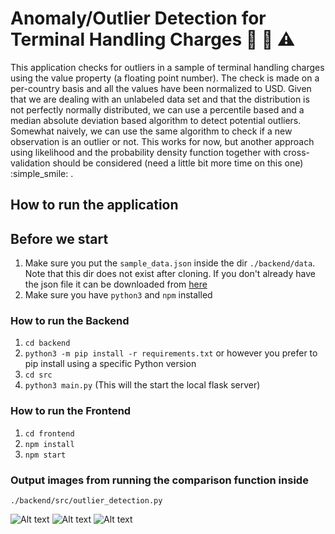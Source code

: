 # Anomaly/Outlier Detection for Terminal Handling Charges :mag_right: :flashlight: :warning:

This application checks for outliers in a sample of terminal handling charges using the value property (a floating point number). The check is made on a per-country basis and all the values have been normalized to USD. Given that we are dealing with an unlabeled data set and that the distribution is not perfectly normally distributed, we can use a percentile based and a median absolute deviation based algorithm to detect potential outliers. Somewhat naively, we can use the same algorithm to check if a new observation is an outlier or not. This works for now, but another approach using likelihood and the probability density function together with cross-validation should be considered (need a little bit more time on this one) :simple_smile: .

## How to run the application

## Before we start
1.  Make sure you put the `sample_data.json` inside the dir `./backend/data`. Note that this dir does not exist after cloning. If you don't already have the json file it can be downloaded from [here](https://drive.google.com/file/d/0B-IfDydlbuP3MlZhLXdUTmJ0NF9XaEtNVDREVnNpaE1VN25B/view)
2.  Make sure you have `python3` and `npm` installed

### How to run the Backend
1.  `cd backend`
2.  `python3 -m pip install -r requirements.txt` or however you prefer to pip install using a specific Python version
3.  `cd src`
4.  `python3 main.py` (This will the start the local flask server)

### How to run the Frontend
1.  `cd frontend`
2.  `npm install`
3.  `npm start`

### Output images from running the comparison function inside
```
./backend/src/outlier_detection.py
```
![Alt text](/../graph-images/backend/img/cn_kde.png?raw=true "Optional Title")
![Alt text](/../graph-images/backend/img/us_kde.png?raw=true "Optional Title")
![Alt text](/../graph-images/backend/img/hk_kde.png?raw=true "Optional Title")
